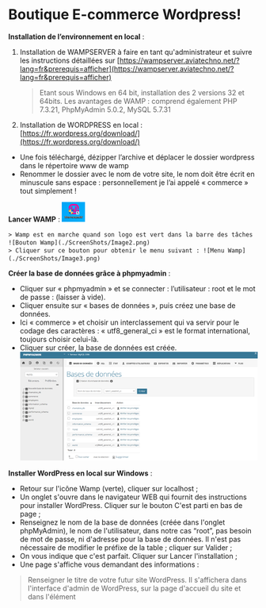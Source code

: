 # Boutique E-commerce Wordpress!

**Installation de l’environnement en local** :

1. Installation de WAMPSERVER à faire en tant qu'administrateur et suivre les instructions détaillées sur [https://wampserver.aviatechno.net/?lang=fr&prerequis=afficher](https://wampserver.aviatechno.net/?lang=fr&prerequis=afficher)

	> Etant sous Windows en 64 bit, installation des 2 versions 32 et 64bits.
Les avantages de WAMP : comprend également PHP 7.3.21, PhpMyAdmin 5.0.2, MySQL 5.7.31

2. Installation de WORDPRESS en local : [https://fr.wordpress.org/download/](https://fr.wordpress.org/download/)

- Une fois téléchargé, dézipper l’archive et déplacer le dossier wordpress dans le répertoire www de wamp
- Renommer le dossier avec le nom de votre site, le nom doit être écrit en minuscule sans espace : personnellement je l’ai appelé « commerce » tout simplement !

**Lancer WAMP** :
![logo Wamp](./ScreenShots/Image1.png)

	> Wamp est en marche quand son logo est vert dans la barre des tâches ![Bouton Wamp](./ScreenShots/Image2.png)
	> Cliquer sur ce bouton pour obtenir le menu suivant : ![Menu Wamp](./ScreenShots/Image3.png)

**Créer la base de données grâce à phpmyadmin** :
- Cliquer sur « phpmyadmin » et se connecter : l’utilisateur : root et le mot de passe : (laisser à vide).
- Cliquer ensuite sur « bases de données », puis créez une base de données.
- Ici « commerce » et choisir un interclassement qui va servir pour le codage des caractères : « utf8_general_ci » est le format international, toujours choisir celui-là.
- Cliquer sur créer, la base de données est créée.
![Menu Wamp](./ScreenShots/Image4.png)

**Installer WordPress en local sur Windows** :
- Retour sur l'icône Wamp (verte), cliquer sur localhost ;
- Un onglet s'ouvre dans le navigateur WEB qui fournit des instructions pour installer WordPress. Cliquer sur le bouton C'est parti en bas de page ;
- Renseignez le nom de la base de données (créée dans l'onglet phpMyAdmin), le nom de l'utilisateur, dans notre cas “root”, pas besoin de mot de passe, ni d'adresse pour la base de données. Il n'est pas nécessaire de modifier le préfixe de la table ; cliquer sur Valider ;
- On vous indique que c'est parfait. Cliquer sur Lancer l'installation ;
- Une page s'affiche vous demandant des informations :
> Renseigner le titre de votre futur site WordPress. Il s'affichera dans l'interface d'admin de WordPress, sur la page d'accueil du site et dans l'élément <title> du code source de vos pages Web ;
> Compléter le champ Nom d'utilisateur et le champ Mot de passe pour vous créer un profil utilisateur et accédez à l'admin de votre site Web ;
> Insérer votre adresse mail pour recevoir les notifications d'activités de votre site et le lien de renouvellement de mot de passe. Cette fonction sera opérationnelle lorsque votre site sera en ligne et que votre hébergeur autorise la fonction email sur votre serveur ;
> Il n'est pas utile de cocher la case de visibilité auprès des moteurs de recherche. Nous sommes en local ;
- Cliquer sur Installer ;
- Cliquer sur Se connecter et renseigner vos identifiant et mot de passe ;
- Vous avez désormais accès à l'admin : pour visualiser votre site WordPress en local, cliquez sur le nom de votre site situé en haut à gauche dans la barre noire de l'administration.

Pour construire mon site,
1. j’ai choisi
- un thème : Honeypress
- un plugin e-commerce : WooCommerce
- un plugin SEO : The SEO Framework
- un plugin Multilingue : GTranslate
- un plugin RGPD (Règlement Général pour la Protection des Données) : GDPR Cookie Consent

2. j’ai donné un intitulé à mon site « Mécén@Solidaire – le B @ BA des B.A. ! »

3. je lui ai attribué un logo

![Le site](./ScreenShots/Image5.png)

4. j’ai créé ou modifier les pages proposées afin d’intégrer notamment :
- une page produits « Nos mécénats » : 3 produits dans une catégorie « Mécénat de compétences » : ces produits seront automatiquement enregistrés dans ma base de données :

![la BDD](./ScreenShots/Image6.png)

- une page « Mentions légales et conditions de vente »

Crédit Images Pixabay.

